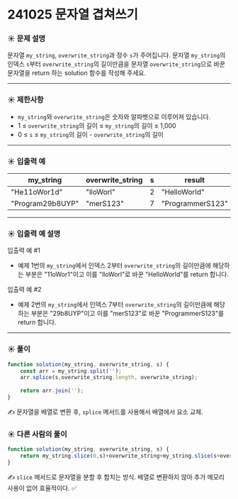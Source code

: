 # 241025 문자열 겹쳐쓰기

### ☀️ 문제 설명

문자열 `my_string`, `overwrite_string`과 정수 `s`가 주어집니다. 문자열 `my_string`의 인덱스 `s`부터 `overwrite_string`의 길이만큼을 문자열 `overwrite_string`으로 바꾼 문자열을 return 하는 solution 함수를 작성해 주세요.

---

### ☀️ **제한사항**

- `my_string`와 `overwrite_string`은 숫자와 알파벳으로 이루어져 있습니다.
- 1 ≤ `overwrite_string`의 길이 ≤ `my_string`의 길이 ≤ 1,000
- 0 ≤ `s` ≤ `my_string`의 길이 - `overwrite_string`의 길이

---

### ☀️ **입출력 예**

| my_string | overwrite_string | s | result |
| --- | --- | --- | --- |
| "He11oWor1d" | "lloWorl" | 2 | "HelloWorld" |
| "Program29b8UYP" | "merS123" | 7 | "ProgrammerS123" |

---

### ☀️ **입출력 예 설명**

입출력 예 #1

- 예제 1번의 `my_string`에서 인덱스 2부터 `overwrite_string`의 길이만큼에 해당하는 부분은 "11oWor1"이고 이를 "lloWorl"로 바꾼 "HelloWorld"를 return 합니다.

입출력 예 #2

- 예제 2번의 `my_string`에서 인덱스 7부터 `overwrite_string`의 길이만큼에 해당하는 부분은 "29b8UYP"이고 이를 "merS123"로 바꾼 "ProgrammerS123"를 return 합니다.

---

### ☀️ 풀이

```jsx
function solution(my_string, overwrite_string, s) {
    const arr = my_string.split('');
    arr.splice(s,overwrite_string.length, overwrite_string);
    
    return arr.join('');
}
```

✍️ 문자열을 배열로 변환 후, `splice` 메서드를 사용해서 배열에서 요소 교체.

### ☀️ 다른 사람의 풀이

```jsx
function solution(my_string, overwrite_string, s) {    
    return my_string.slice(0,s)+overwrite_string+my_string.slice(s+overwrite_string.length);
}
```

✍️ `slice` 메서드로 문자열을 분할 후 합치는 방식. 배열로 변환하지 않아 추가 메모리 사용이 없어 효율적이다.  ✅